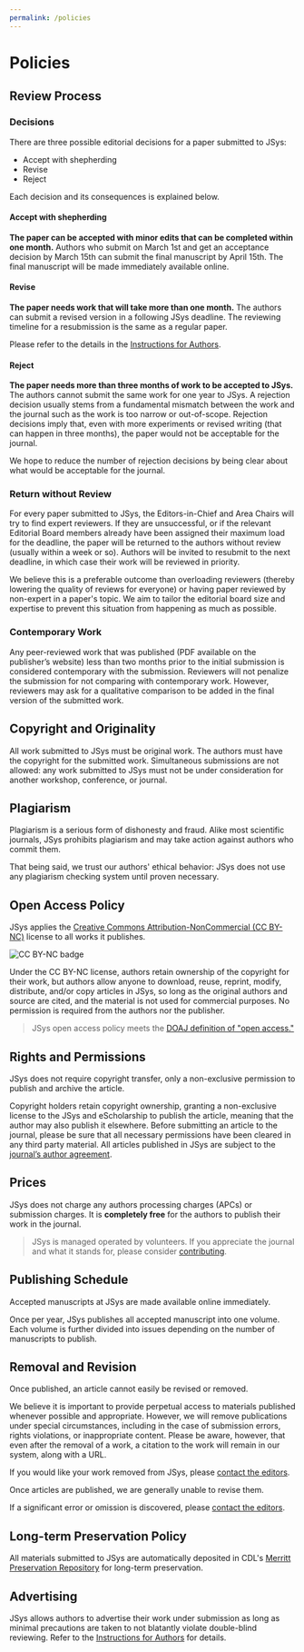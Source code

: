 ```yaml
---
permalink: /policies
---
```


# Policies

## Review Process

### Decisions

There are three possible editorial decisions for a paper submitted to JSys:

- Accept with shepherding
- Revise
- Reject

Each decision and its consequences is explained below.

#### Accept with shepherding
  
**The paper can be accepted with minor edits that can be completed within one month.**
Authors who submit on March 1st and get an acceptance decision by March 15th can submit the final manuscript by April 15th. The final manuscript will be made immediately available online.

#### Revise

**The paper needs work that will take more than one month.**
The authors can submit a revised version in a following JSys deadline.
The reviewing timeline for a resubmission is the same as a regular paper.

Please refer to the details in the [Instructions for Authors](/instructions#submitting-a-revision).

#### Reject

**The paper needs more than three months of work to be accepted to JSys.**
The authors cannot submit the same work for one year to JSys.
A rejection decision usually stems from a fundamental mismatch between the work and the journal such as the work is too narrow or out-of-scope. Rejection decisions imply that, even with more experiments or revised writing (that can happen in three months), the paper would not be acceptable for the journal.

We hope to reduce the number of rejection decisions by being clear about what would be acceptable for the journal.

### Return without Review

For every paper submitted to JSys, the Editors-in-Chief and Area Chairs will try to find expert reviewers. If they are unsuccessful, or if the relevant Editorial Board members already have been assigned their maximum load for the deadline, the paper will be returned to the authors without review (usually within a week or so).
Authors will be invited to resubmit to the next deadline, in which case their work will be reviewed in priority.

We believe this is a preferable outcome than overloading reviewers (thereby lowering the quality of reviews for everyone) or having paper reviewed by non-expert in a paper's topic. We aim to tailor the editorial board size and expertise to prevent this situation from happening as much as possible.

### Contemporary Work

Any peer-reviewed work that was published (PDF available on the publisher’s website) less than two months prior to the initial submission is considered contemporary with the submission. Reviewers will not penalize the submission for not comparing with contemporary work. However, reviewers may ask for a qualitative comparison to be added in the final version of the submitted work.

## Copyright and Originality

All work submitted to JSys must be original work. The authors must have the copyright for the submitted work. Simultaneous submissions are not allowed: any work submitted to JSys must not be under consideration for another workshop, conference, or journal.

## Plagiarism

Plagiarism is a serious form of dishonesty and fraud. Alike most scientific journals, JSys prohibits plagiarism and may take action against authors who commit them.

That being said, we trust our authors' ethical behavior: JSys does not use any plagiarism checking system until proven necessary.

## Open Access Policy

JSys applies the [Creative Commons Attribution-NonCommercial (CC BY-NC)](https://creativecommons.org/licenses/by-nc/4.0/) license to all works it publishes.

![CC BY-NC badge](https://licensebuttons.net/l/by-nc/2.0/jp/88x31.png)

Under the CC BY-NC license, authors retain ownership of the
copyright for their work, but authors allow anyone to download, reuse,
reprint, modify, distribute, and/or copy articles in JSys, so
long as the original authors and source are cited, and the material is not used for commercial purposes. No permission is required from the authors nor the publisher.

> JSys open access policy meets the [DOAJ definition of "open access."](https://blog.doaj.org/2020/11/17/what-does-doaj-define-as-open-access/)

## Rights and Permissions

JSys does not require copyright transfer, only a non-exclusive permission to publish and archive the article.

Copyright holders retain copyright ownership, granting a non-exclusive license to the JSys and eScholarship to publish the article, meaning that the author may also publish it elsewhere. Before submitting an article to the journal, please be sure that all necessary permissions have been cleared in any third party material. All articles published in JSys are subject to the [journal’s author agreement](https://github.com/jsysresearch/community/blob/main/agreement.pdf).

## Prices

JSys does not charge any authors processing charges (APCs) or submission charges. It is **completely free** for the authors to publish their work in the journal.

> JSys is managed operated by volunteers. If you appreciate the journal and what it stands for, please consider [contributing](/contribute/).

## Publishing Schedule

Accepted manuscripts at JSys are made available online immediately.

Once per year, JSys publishes all accepted manuscript into one volume. Each volume is further divided into issues depending on the number of manuscripts to publish.

## Removal and Revision

Once published, an article cannot easily be revised or removed.

We believe it is important to provide perpetual access to materials published whenever possible and appropriate. However, we will remove publications under special circumstances, including in the case of submission errors, rights violations, or inappropriate content. Please be aware, however, that even after the removal of a work, a citation to the work will remain in our system, along with a URL.

If you would like your work removed from JSys, please [contact the editors](/contact/).

Once articles are published, we are generally unable to revise them.

If a significant error or omission is discovered, please [contact the editors](/contact).

## Long-term Preservation Policy

All materials submitted to JSys are automatically deposited in CDL's [Merritt Preservation Repository](http://www.cdlib.org/services/uc3/merritt/) for long-term preservation.

## Advertising

JSys allows authors to advertise their work under submission as long as minimal precautions are taken to not blatantly violate double-blind reviewing. Refer to the [Instructions for Authors](/instructions#advertising) for details.
